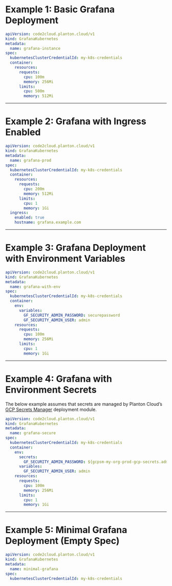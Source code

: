 
# Example 1: Basic Grafana Deployment

```yaml
apiVersion: code2cloud.planton.cloud/v1
kind: GrafanaKubernetes
metadata:
  name: grafana-instance
spec:
  kubernetesClusterCredentialId: my-k8s-credentials
  container:
    resources:
      requests:
        cpu: 100m
        memory: 256Mi
      limits:
        cpu: 500m
        memory: 512Mi
```

---

# Example 2: Grafana with Ingress Enabled

```yaml
apiVersion: code2cloud.planton.cloud/v1
kind: GrafanaKubernetes
metadata:
  name: grafana-prod
spec:
  kubernetesClusterCredentialId: my-k8s-credentials
  container:
    resources:
      requests:
        cpu: 200m
        memory: 512Mi
      limits:
        cpu: 1
        memory: 1Gi
  ingress:
    enabled: true
    hostname: grafana.example.com
```

---

# Example 3: Grafana Deployment with Environment Variables

```yaml
apiVersion: code2cloud.planton.cloud/v1
kind: GrafanaKubernetes
metadata:
  name: grafana-with-env
spec:
  kubernetesClusterCredentialId: my-k8s-credentials
  container:
    env:
      variables:
        GF_SECURITY_ADMIN_PASSWORD: securepassword
        GF_SECURITY_ADMIN_USER: admin
    resources:
      requests:
        cpu: 100m
        memory: 256Mi
      limits:
        cpu: 1
        memory: 1Gi
```

---

# Example 4: Grafana with Environment Secrets

The below example assumes that secrets are managed by Planton Cloud’s [GCP Secrets Manager](https://buf.build/plantoncloud/planton-cloud-apis/docs/main:cloud.planton.apis.code2cloud.v1.gcp.gcpsecretsmanager) deployment module.

```yaml
apiVersion: code2cloud.planton.cloud/v1
kind: GrafanaKubernetes
metadata:
  name: grafana-secure
spec:
  kubernetesClusterCredentialId: my-k8s-credentials
  container:
    env:
      secrets:
        GF_SECURITY_ADMIN_PASSWORD: ${gcpsm-my-org-prod-gcp-secrets.admin-password}
      variables:
        GF_SECURITY_ADMIN_USER: admin
    resources:
      requests:
        cpu: 100m
        memory: 256Mi
      limits:
        cpu: 1
        memory: 1Gi
```

---

# Example 5: Minimal Grafana Deployment (Empty Spec)

```yaml
apiVersion: code2cloud.planton.cloud/v1
kind: GrafanaKubernetes
metadata:
  name: minimal-grafana
spec:
  kubernetesClusterCredentialId: my-k8s-credentials
```
